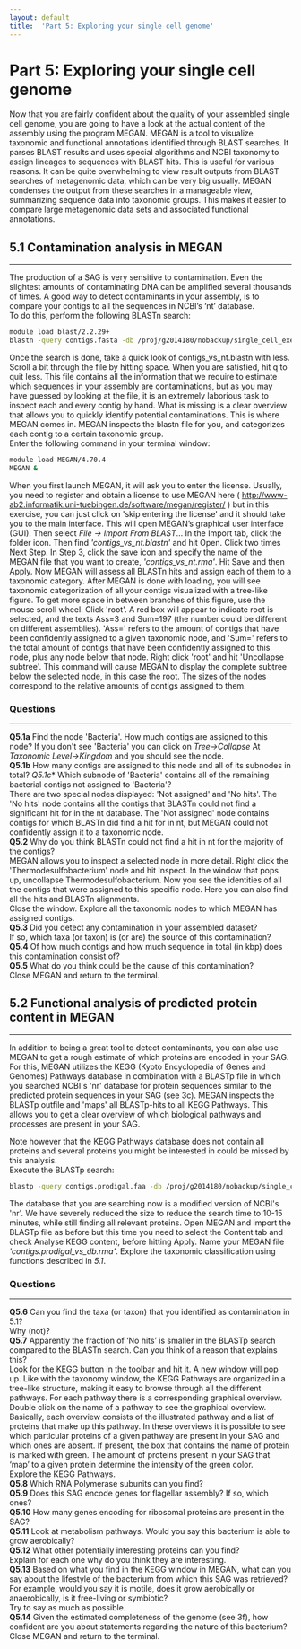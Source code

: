 ```yaml
---
layout: default
title:  'Part 5: Exploring your single cell genome'
---
```


# Part 5: Exploring your single cell genome

Now that you are fairly confident about the quality of your assembled single cell genome, 
you are going to have a look at the actual content of the assembly using the program MEGAN. 
MEGAN is a tool to visualize taxonomic and functional annotations identified through BLAST searches. 
It parses BLAST results and uses special algorithms and NCBI taxonomy to assign lineages to sequences with BLAST hits. 
This is useful for various reasons. It can be quite overwhelming to view result outputs from BLAST searches of metagenomic data, 
which can be very big usually. MEGAN condenses the output from these searches in a manageable view, summarizing sequence data into taxonomic groups. 
This makes it easier to compare large metagenomic data sets and associated functional annotations.

## 5.1 Contamination analysis in MEGAN
---

The production of a SAG is very sensitive to contamination. Even the slightest amounts of contaminating DNA can be amplified several thousands of times. 
A good way to detect contaminants in your assembly, is to compare your contigs to all the sequences in NCBI’s ‘nt’ database.  
To do this, perform the following BLASTn search:

```sh
module load blast/2.2.29+
blastn -query contigs.fasta -db /proj/g2014180/nobackup/single_cell_exercises/databases/nt -evalue 1e-5 -num_threads 8 -out contigs_vs_nt.blastn #[This shouldn’t take more than 4 minutes]
```

Once the search is done, take a quick look of contigs_vs_nt.blastn with less. Scroll a bit through the file by hitting space. 
When you are satisfied, hit q to quit less. This file contains all the information that we require to estimate which sequences in your assembly are 
contaminations, but as you may have guessed by looking at the file, it is an extremely laborious task to inspect each and every contig by hand. 
What is missing is a clear overview that allows you to quickly identify potential contaminations. This is where MEGAN comes in. 
MEGAN inspects the blastn file for you, and categorizes each contig to a certain taxonomic group.  
Enter the following command in your terminal window:  

```sh
module load MEGAN/4.70.4
MEGAN &
```

When you first launch MEGAN, it will ask you to enter the license. 
Usually, you need to register and obtain a license to use MEGAN here ( http://www-ab2.informatik.uni-tuebingen.de/software/megan/register/ ) 
but in this exercise, you can just click on 'skip entering the license' and it should take you to the main interface.
This will open MEGAN’s graphical user interface (GUI). Then select *File -> Import From BLAST*…
In the Import tab, click the folder icon. Then find *'contigs_vs_nt.blastn'* and hit Open. Click two times Next Step. 
In Step 3, click the save icon and specify the name of the MEGAN file that you want to create, *'contigs_vs_nt.rma'*. Hit Save and then Apply. 
Now MEGAN will assess all BLASTn hits and assign each of them to a taxonomic category. 
After MEGAN is done with loading, you will see taxonomic categorization of all your contigs visualized with a tree-like figure. 
To get more space in between branches of this figure, use the mouse scroll wheel. Click 'root'. 
A red box will appear to indicate root is selected, and the texts Ass=3 and Sum=197 (the number could be different on different assemblies). 
'Ass=' refers to the amount of contigs that have been confidently assigned to a given taxonomic node, 
and 'Sum=' refers to the total amount of contigs that have been confidently assigned to this node, plus any node below that node.
Right click 'root' and hit 'Uncollapse subtree'. This command will cause MEGAN to display the complete subtree below the selected node, 
in this case the root. The sizes of the nodes correspond to the relative amounts of contigs assigned to them.


### Questions
---

**Q5.1a** Find the node 'Bacteria'. How much contigs are assigned to this node? If you don't see 'Bacteria' you can click on *Tree->Collapse* At *Taxonomic Level->Kingdom* and you should see the node.  
**Q5.1b** How many contigs are assigned to this node and all of its subnodes in total?
*Q5.1c** Which subnode of 'Bacteria' contains all of the remaining bacterial contigs not assigned to 'Bacteria'?  
There are two special nodes displayed: 'Not assigned' and 'No hits'. The 'No hits' node contains all the contigs that BLASTn could not find a significant hit for in the nt database. The 'Not assigned' node contains contigs for which BLASTn did find a hit for in nt, but MEGAN could not confidently assign it to a taxonomic node.  
**Q5.2** Why do you think BLASTn could not find a hit in nt for the majority of the contigs?  
MEGAN allows you to inspect a selected node in more detail. Right click the 'Thermodesulfobacterium' node and hit Inspect. In the window that pops up, uncollapse Thermodesulfobacterium. Now you see the identities of all the contigs that were assigned to this specific node. Here you can also find all the hits and BLASTn alignments.  
Close the window.
Explore all the taxonomic nodes to which MEGAN has assigned contigs.  
**Q5.3** Did you detect any contamination in your assembled dataset?  
If so, which taxa (or taxon) is (or are) the source of this contamination?  
**Q5.4** Of how much contigs and how much sequence in total (in kbp) does this contamination consist of?  
**Q5.5** What do you think could be the cause of this contamination?  
Close MEGAN and return to the terminal.

## 5.2 Functional analysis of predicted protein content in MEGAN
---

In addition to being a great tool to detect contaminants, you can also use MEGAN to get a rough estimate of which proteins are encoded in your SAG. 
For this, MEGAN utilizes the KEGG (Kyoto Encyclopedia of Genes and Genomes) Pathways database in combination with a BLASTp file in which 
you searched NCBI's 'nr' database for protein sequences similar to the predicted protein sequences in your SAG (see 3c). 
MEGAN inspects the BLASTp outfile and 'maps' all BLASTp-hits to all KEGG Pathways. 
This allows you to get a clear overview of which biological pathways and processes are present in your SAG. 

Note however that the KEGG Pathways database does not contain all proteins and 
several proteins you might be interested in could be missed by this analysis.  
Execute the BLASTp search:  

```sh
blastp -query contigs.prodigal.faa -db /proj/g2014180/nobackup/single_cell_exercises/databases/db -evalue 1e-5 -num_threads 8 -out contigs.prodigal_vs_db.blastp
```

The database that you are searching now is a modified version of NCBI's 'nr'. 
We have severely reduced the size to reduce the search time to 10-15 minutes, while still finding all relevant proteins. 
Open MEGAN and import the BLASTp file as before but this time you need to select the Content tab and check Analyse KEGG content, before hitting Apply. 
Name your MEGAN file *'contigs.prodigal_vs_db.rma'*.
Explore the taxonomic classification using functions described in *5.1*.

### Questions
---

**Q5.6** Can you find the taxa (or taxon) that you identified as contamination in 5.1?  
Why (not)?  
**Q5.7** Apparently the fraction of ‘No hits’ is smaller in the BLASTp search compared to the BLASTn search. Can you think of a reason that explains this?  
Look for the KEGG button in the toolbar and hit it. A new window will pop up. Like with the taxonomy window, the KEGG Pathways are organized in a tree-like structure, making it easy to browse through all the different pathways.
For each pathway there is a corresponding graphical overview. Double click on the name of a pathway to see the graphical overview. Basically, each overview consists of the illustrated pathway and a list of proteins that make up this pathway. In these overviews it is possible to see which particular proteins of a given pathway are present in your SAG and which ones are absent. If present, the box that contains the name of protein is marked with green. The amount of proteins present in your SAG that ‘map’ to a given protein determine the intensity of the green color.  
Explore the KEGG Pathways.  
**Q5.8** Which RNA Polymerase subunits can you find?  
**Q5.9** Does this SAG encode genes for flagellar assembly? If so, which ones?   
**Q5.10** How many genes encoding for ribosomal proteins are present in the SAG?  
**Q5.11** Look at metabolism pathways. Would you say this bacterium is able to grow aerobically?  
**Q5.12** What other potentially interesting proteins can you find?  
Explain for each one why do you think they are interesting.  
**Q5.13** Based on what you find in the KEGG window in MEGAN, what can you say about the lifestyle of the bacterium from which this SAG was retrieved?  
For example, would you say it is motile, does it grow aerobically or anaerobically, is it free-living or symbiotic?  
Try to say as much as possible.  
**Q5.14** Given the estimated completeness of the genome (see 3f), how confident are you about statements regarding the nature of this bacterium?  
Close MEGAN and return to the terminal.  